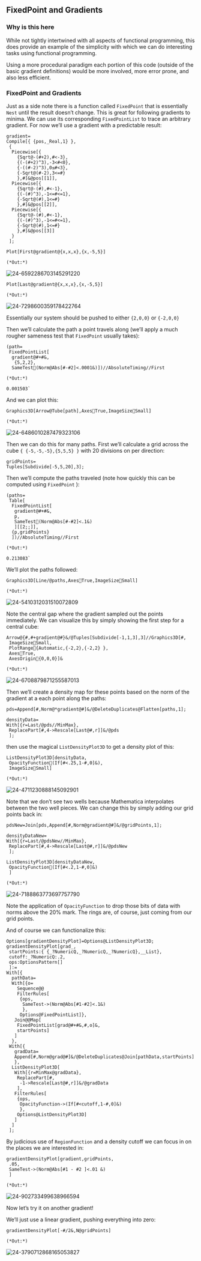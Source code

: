 <a id="fixedpoint-and-gradients" style="width:0;height:0;margin:0;padding:0;">&zwnj;</a>

## FixedPoint and Gradients

### Why is this here

While not tightly intertwined with all aspects of functional programming, this does provide an example of the simplicity with which we can do interesting tasks using functional programming.

Using a more procedural paradigm each portion of this code (outside of the basic gradient definitions) would be more involved, more error prone, and also less efficient.

### FixedPoint and Gradients

Just as a side note there is a function called  ```FixedPoint```  that is essentially  ```Nest```  until the result doesn’t change. This is great for following gradients to minima. We can use its corresponding  ```FixedPointList```  to trace an arbitrary gradient. For now we’ll use a gradient with a predictable result:

	gradient=
	Compile[{ {pos,_Real,1} },
	 {
	  Piecewise[{
	    {Sqrt@-(#+2),#<-3},
	    {(-(#+2)^3),-3<#<0},
	    {-((#-2)^3),0≤#<3},
	    {-Sqrt@(#-2),3<=#}
	    },#]&@pos[[1]],
	  Piecewise[{
	    {Sqrt@-(#),#<-1},
	    {(-(#)^3),-1<=#<=1},
	    {-Sqrt@(#),1<=#}
	    },#]&@pos[[2]],
	  Piecewise[{
	    {Sqrt@-(#),#<-1},
	    {(-(#)^3),-1<=#<=1},
	    {-Sqrt@(#),1<=#}
	    },#]&@pos[[3]]
	  }
	 ];

	Plot[First@gradient@{x,x,x},{x,-5,5}]

	(*Out:*)
	
![24-6592286703145291220](../../img/24-6592286703145291220.png)

	Plot[Last@gradient@{x,x,x},{x,-5,5}]

	(*Out:*)
	
![24-7298600359178422764](../../img/24-7298600359178422764.png)

Essentially our system should be pushed to either  ```{2,0,0}```  or  ```{-2,0,0}```

Then we’ll calculate the path a point travels along (we’ll apply a much rougher sameness test that  ```FixedPoint```  usually takes):

	(path=
	 FixedPointList[
	  gradient@#+#&,
	   {5,2,2},
	  SameTest(Norm@Abs[#-#2]<.0001&)])//AbsoluteTiming//First

	(*Out:*)
	
	0.001503`

And we can plot this:

	Graphics3D[Arrow@Tube[path],AxesTrue,ImageSizeSmall]

	(*Out:*)
	
![24-6486010287479323106](../../img/24-6486010287479323106.png)

Then we can do this for many paths. First we’ll calculate a grid across the cube  ```{ {-5,-5,-5},{5,5,5} }```  with 20 divisions on per direction:

	gridPoints=
	Tuples[Subdivide[-5,5,20],3];

Then we’ll compute the paths traveled (note how quickly this can be computed using  ```FixedPoint``` ):

	(paths= 
	 Table[
	  FixedPointList[
	   gradient@#+#&,
	   p,
	   SameTest(Norm@Abs[#-#2]<.1&)
	   ][[2;;]],
	  {p,gridPoints}
	  ])//AbsoluteTiming//First

	(*Out:*)
	
	0.213083`

We’ll plot the paths followed:

	Graphics3D[Line/@paths,AxesTrue,ImageSizeSmall]

	(*Out:*)
	
![24-5410312031510072809](../../img/24-5410312031510072809.png)

Note the central gap where the gradient sampled out the points immediately. We can visualize this by simply showing the first step for a central cube:

	Arrow@{#,#+gradient@#}&/@Tuples[Subdivide[-1,1,3],3]//Graphics3D[#,
	 ImageSizeSmall,
	 PlotRange{Automatic,{-2,2},{-2,2} },
	 AxesTrue,
	 AxesOrigin{0,0,0}]&

	(*Out:*)
	
![24-6708879871255587013](../../img/24-6708879871255587013.png)

Then we’ll create a density map for these points based on the norm of the gradient at a each point along the paths:

	pds=Append[#,Norm@*gradient@#]&/@DeleteDuplicates@Flatten[paths,1];

	densityData=
	With[{r=Last/@pds//MinMax},
	 ReplacePart[#,4->Rescale[Last@#,r]]&/@pds
	 ];

then use the magical  ```ListDensityPlot3D```  to get a density plot of this:

	ListDensityPlot3D[densityData,
	 OpacityFunction(If[#<.25,1-#,0]&),
	 ImageSizeSmall]

	(*Out:*)
	
![24-4711230888145092901](../../img/24-4711230888145092901.png)

Note that we don’t see two wells because Mathematica interpolates between the two well pieces. We can change this by simply adding our grid points back in:

	pdsNew=Join[pds,Append[#,Norm@gradient@#]&/@gridPoints,1];

	densityDataNew=
	With[{r=Last/@pdsNew//MinMax},
	 ReplacePart[#,4->Rescale[Last@#,r]]&/@pdsNew
	 ];

	ListDensityPlot3D[densityDataNew,
	 OpacityFunction(If[#<.2,1-#,0]&)
	 ]

	(*Out:*)
	
![24-7188863773697757790](../../img/24-7188863773697757790.png)

Note the application of  ```OpacityFunction```  to drop those bits of data with norms above the 20% mark. The rings are, of course, just coming from our grid points.

And of course we can functionalize this:

	Options[gradientDensityPlot]=Options@ListDensityPlot3D;
	gradientDensityPlot[grad_,
	 startPoints:{ {_?NumericQ,_?NumericQ,_?NumericQ},__List},
	 cutoff:_?NumericQ:.2,
	 ops:OptionsPattern[]
	 ]:=
	With[{
	  pathData=
	  With[{o=
	    Sequence@@
	    FilterRules[
	     {ops,
	      SameTest->(Norm@Abs[#1-#2]<.1&)
	      },
	     Options@FixedPointList]},
	   Join@@Map[
	    FixedPointList[grad@#+#&,#,o]&,
	    startPoints]
	   ]
	  },
	 With[{
	   gradData=
	   Append[#,Norm@grad@#]&/@DeleteDuplicates@Join[pathData,startPoints]
	   },
	  ListDensityPlot3D[
	   With[{r=MinMax@gradData},
	    ReplacePart[#,
	     -1->Rescale[Last@#,r]]&/@gradData
	    ],
	   FilterRules[
	    {ops,
	     OpacityFunction->(If[#<cutoff,1-#,0]&)
	     },
	    Options@ListDensityPlot3D]
	   ]
	  ]
	 ];

By judicious use of  ```RegionFunction```  and a density cutoff we can focus in on the places we are interested in:

	gradientDensityPlot[gradient,gridPoints,
	 .05,
	 SameTest->(Norm@Abs[#1 - #2 ]<.01 &)
	 ]

	(*Out:*)
	
![24-902733499638966594](../../img/24-902733499638966594.png)

Now let’s try it on another gradient!

We’ll just use a linear gradient, pushing everything into zero:

	gradientDensityPlot[-#/2&,N@gridPoints]

	(*Out:*)
	
![24-3790712868165053827](../../img/24-3790712868165053827.png)